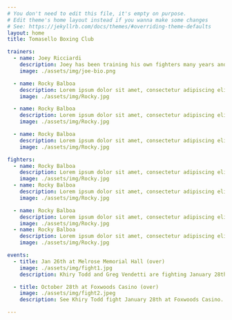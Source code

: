 ```yaml
---
# You don't need to edit this file, it's empty on purpose.
# Edit theme's home layout instead if you wanna make some changes
# See: https://jekyllrb.com/docs/themes/#overriding-theme-defaults
layout: home
title: Tomasello Boxing Club

trainers:
  - name: Joey Ricciardi
    description: Joey has been training his own fighters many years and has trained both amateur and professional champions. He focuses on old school training & fundamentals to build the style around the fighter and not build the fighter around the style!
    image: ./assets/img/joe-bio.png

  - name: Rocky Balboa
    description: Lorem ipsum dolor sit amet, consectetur adipiscing elit. Nulla viverra dui nec euismod venenatis. Quisque ut convallis magna. Donec leo diam, bibendum in auctor in, venenatis non dui. Mauris vitae ex in mi faucibus sodales vel in enim. Suspendisse efficitur massa dolor, in consectetur quam pretium nec. Etiam vulputate volutpat fermentum. Donec orci mi, blandit ut ipsum accumsan, accumsan consequat libero. Pellentesque vel eleifend ipsum.
    image: ./assets/img/Rocky.jpg

  - name: Rocky Balboa
    description: Lorem ipsum dolor sit amet, consectetur adipiscing elit. Nulla viverra dui nec euismod venenatis. Quisque ut convallis magna. Donec leo diam, bibendum in auctor in, venenatis non dui. Mauris vitae ex in mi faucibus sodales vel in enim. Suspendisse efficitur massa dolor, in consectetur quam pretium nec. Etiam vulputate volutpat fermentum. Donec orci mi, blandit ut ipsum accumsan, accumsan consequat libero. Pellentesque vel eleifend ipsum.
    image: ./assets/img/Rocky.jpg

  - name: Rocky Balboa
    description: Lorem ipsum dolor sit amet, consectetur adipiscing elit. Nulla viverra dui nec euismod venenatis. Quisque ut convallis magna. Donec leo diam, bibendum in auctor in, venenatis non dui. Mauris vitae ex in mi faucibus sodales vel in enim. Suspendisse efficitur massa dolor, in consectetur quam pretium nec. Etiam vulputate volutpat fermentum. Donec orci mi, blandit ut ipsum accumsan, accumsan consequat libero. Pellentesque vel eleifend ipsum.
    image: ./assets/img/Rocky.jpg

fighters:
  - name: Rocky Balboa
    description: Lorem ipsum dolor sit amet, consectetur adipiscing elit. Nulla viverra dui nec euismod venenatis. Quisque ut convallis magna. Donec leo diam, bibendum in auctor in, venenatis non dui. Mauris vitae ex in mi faucibus sodales vel in enim. Suspendisse efficitur massa dolor, in consectetur quam pretium nec. Etiam vulputate volutpat fermentum. Donec orci mi, blandit ut ipsum accumsan, accumsan consequat libero. Pellentesque vel eleifend ipsum.
    image: ./assets/img/Rocky.jpg
  - name: Rocky Balboa
    description: Lorem ipsum dolor sit amet, consectetur adipiscing elit. Nulla viverra dui nec euismod venenatis. Quisque ut convallis magna. Donec leo diam, bibendum in auctor in, venenatis non dui. Mauris vitae ex in mi faucibus sodales vel in enim. Suspendisse efficitur massa dolor, in consectetur quam pretium nec. Etiam vulputate volutpat fermentum. Donec orci mi, blandit ut ipsum accumsan, accumsan consequat libero. Pellentesque vel eleifend ipsum.
    image: ./assets/img/Rocky.jpg

  - name: Rocky Balboa
    description: Lorem ipsum dolor sit amet, consectetur adipiscing elit. Nulla viverra dui nec euismod venenatis. Quisque ut convallis magna. Donec leo diam, bibendum in auctor in, venenatis non dui. Mauris vitae ex in mi faucibus sodales vel in enim. Suspendisse efficitur massa dolor, in consectetur quam pretium nec. Etiam vulputate volutpat fermentum. Donec orci mi, blandit ut ipsum accumsan, accumsan consequat libero. Pellentesque vel eleifend ipsum.
    image: ./assets/img/Rocky.jpg
  - name: Rocky Balboa
    description: Lorem ipsum dolor sit amet, consectetur adipiscing elit. Nulla viverra dui nec euismod venenatis. Quisque ut convallis magna. Donec leo diam, bibendum in auctor in, venenatis non dui. Mauris vitae ex in mi faucibus sodales vel in enim. Suspendisse efficitur massa dolor, in consectetur quam pretium nec. Etiam vulputate volutpat fermentum. Donec orci mi, blandit ut ipsum accumsan, accumsan consequat libero. Pellentesque vel eleifend ipsum.
    image: ./assets/img/Rocky.jpg

events:
  - title: Jan 26th at Melrose Memorial Hall (over)
    image: ./assets/img/fight1.jpg
    description: Khiry Todd and Greg Vendetti are fighting January 28th at Melrose Memorial Hall. Call or Email for tickets

  - title: October 28th at Foxwoods Casino (over)
    image: ./assets/img/fight2.jpeg
    description: See Khiry Todd fight January 28th at Foxwoods Casino. Call or email for tickets.

---
```

